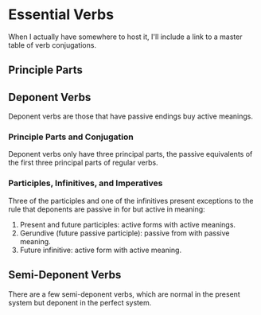 # Essential Verbs

When I actually have somewhere to host it, I'll include a link to a master table of verb conjugations.

## Principle Parts



## Deponent Verbs

Deponent verbs are those that have passive endings buy active meanings.  

### Principle Parts and Conjugation

Deponent verbs only have three principal parts, the passive equivalents of the first three principal parts of regular verbs.

### Participles, Infinitives, and Imperatives

Three of the participles and one of the infinitives present exceptions to the rule that deponents are passive in for but active in meaning:

1. Present and future participles: active forms with active meanings.
1. Gerundive (future passive participle): passive from with passive meaning.
1. Future infinitive: active form with active meaning.

## Semi-Deponent Verbs

There are a few semi-deponent verbs, which are normal in the present system but deponent in the perfect system.
